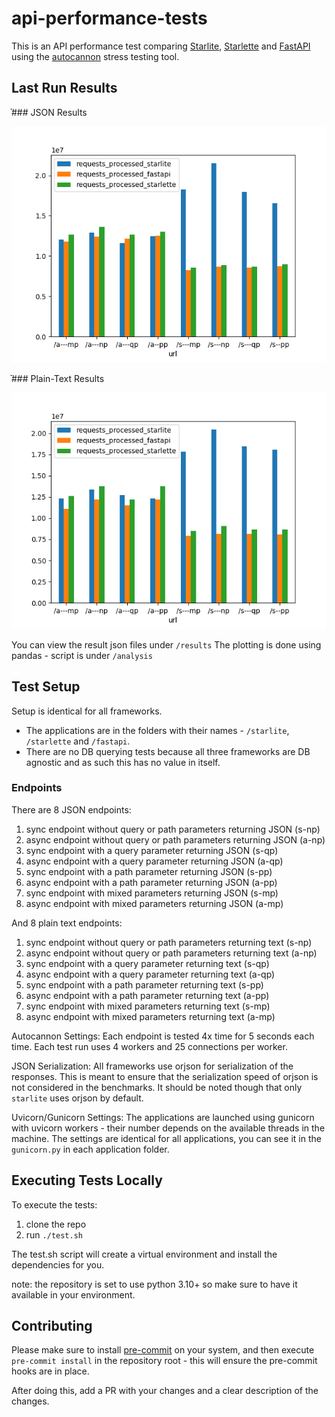 # api-performance-tests

This is an API performance test comparing [Starlite](https://github.com/starlite-api/starlite), [Starlette](https://github.com/encode/starlette) and [FastAPI](https://github.com/tiangolo/fastapi) using
the [autocannon](https://github.com/mcollina/autocannon) stress testing tool.

## Last Run Results

ֿֿֿֿֿֿֿ### JSON Results

![JSON Results](result-json.png)

ֿֿֿֿֿֿֿ### Plain-Text Results

![Plain Text Results](result-plaintext.png)

You can view the result json files under `/results`
The plotting is done using pandas - script is under `/analysis`

## Test Setup

Setup is identical for all frameworks.

- The applications are in the folders with their names - `/starlite`, `/starlette` and `/fastapi`.
- There are no DB querying tests because all three frameworks are DB agnostic and as such this has no value in itself.

### Endpoints

There are 8 JSON endpoints:

1. sync endpoint without query or path parameters returning JSON (s-np)
2. async endpoint without query or path parameters returning JSON (a-np)
3. sync endpoint with a query parameter returning JSON (s-qp)
4. async endpoint with a query parameter returning JSON (a-qp)
5. sync endpoint with a path parameter returning JSON (s-pp)
6. async endpoint with a path parameter returning JSON (a-pp)
7. sync endpoint with mixed parameters returning JSON (s-mp)
8. async endpoint with mixed parameters returning JSON (a-mp)

And 8 plain text endpoints:

1. sync endpoint without query or path parameters returning text (s-np)
2. async endpoint without query or path parameters returning text (a-np)
3. sync endpoint with a query parameter returning text (s-qp)
4. async endpoint with a query parameter returning text (a-qp)
5. sync endpoint with a path parameter returning text (s-pp)
6. async endpoint with a path parameter returning text (a-pp)
7. sync endpoint with mixed parameters returning text (s-mp)
8. async endpoint with mixed parameters returning text (a-mp)

Autocannon Settings:
Each endpoint is tested 4x time for 5 seconds each time. Each test run uses 4 workers and 25 connections per worker.

JSON Serialization:
All frameworks use orjson for serialization of the responses. This is meant to ensure that the serialization speed of
orjson is not considered in the benchmarks. It should be noted though that only `starlite` uses orjson by default.

Uvicorn/Gunicorn Settings:
The applications are launched using gunicorn with uvicorn workers - their number depends on the available threads in the
machine. The settings are identical for all applications, you can see it in the `gunicorn.py` in each application
folder.

## Executing Tests Locally

To execute the tests:

1. clone the repo
2. run `./test.sh`

The test.sh script will create a virtual environment and install the dependencies for you.

note: the repository is set to use python 3.10+ so make sure to have it available in your environment.

## Contributing

Please make sure to install [pre-commit](https://pre-commit.com/) on your system, and then execute `pre-commit install`
in the repository root - this will ensure the pre-commit hooks are in place.

After doing this, add a PR with your changes and a clear description of the changes.
